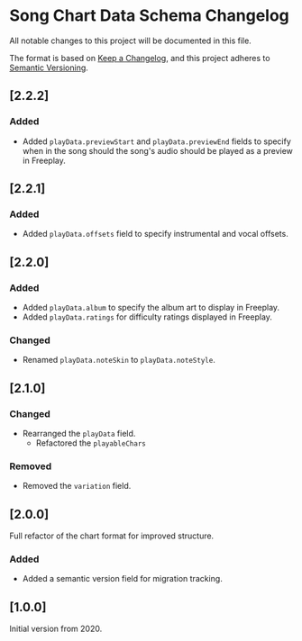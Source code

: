 # Song Chart Data Schema Changelog

All notable changes to this project will be documented in this file.

The format is based on [Keep a Changelog](https://keepachangelog.com/en/1.0.0/),
and this project adheres to [Semantic Versioning](https://semver.org/spec/v2.0.0.html).

## [2.2.2]
### Added
- Added `playData.previewStart` and `playData.previewEnd` fields to specify when in the song should the song's audio should be played as a preview in Freeplay.

## [2.2.1]
### Added
- Added `playData.offsets` field to specify instrumental and vocal offsets.

## [2.2.0]
### Added
- Added `playData.album` to specify the album art to display in Freeplay.
- Added `playData.ratings` for difficulty ratings displayed in Freeplay.
### Changed
- Renamed `playData.noteSkin` to `playData.noteStyle`.

## [2.1.0]
### Changed
- Rearranged the `playData` field.
  - Refactored the `playableChars`
### Removed
- Removed the `variation` field.

## [2.0.0]
Full refactor of the chart format for improved structure.
### Added
- Added a semantic version field for migration tracking.

## [1.0.0]
Initial version from 2020.

